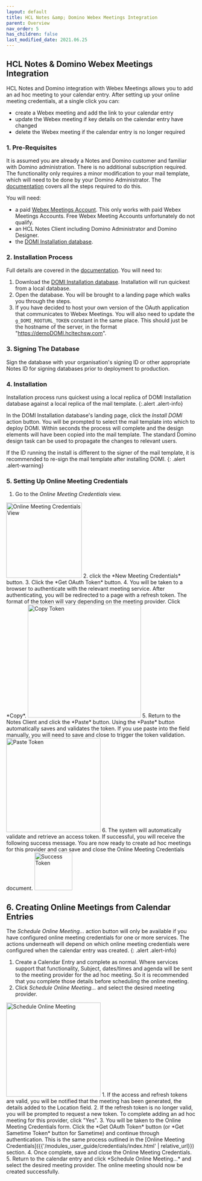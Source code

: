 ```yaml
---
layout: default
title: HCL Notes &amp; Domino Webex Meetings Integration
parent: Overview
nav_order: 5
has_children: false
last_modified_date: 2021.06.25
---
```


## HCL Notes & Domino Webex Meetings Integration

HCL Notes and Domino integration with Webex Meetings allows you to add an ad hoc meeting to your calendar entry. After setting up your online meeting credentials, at a single click you can:
- create a Webex meeting and add the link to your calendar entry
- update the Webex meeting if key details on the calendar entry have changed
- delete the Webex meeting if the calendar entry is no longer required

### 1. Pre-Requisites

It is assumed you are already a Notes and Domino customer and familiar with Domino administration. There is no additional subscription required. The functionality only requires a minor modification to your mail template, which will need to be done by your Domino Administrator. The [documentation](../../modules_admin_guide/overview) covers all the steps required to do this.

You will need:
- a paid [Webex Meetings Account](https://www.webex.com/). This only works with paid Webex Meetings Accounts. Free Webex Meeting Accounts unfortunately do not qualify.
- an HCL Notes Client including Domino Administrator and Domino Designer.
- the <a href="{{ site.gh_edit_repository }}/tree/main/release" target="_new">DOMI Installation database</a>.

### 2. Installation Process

Full details are covered in the [documentation](../../modules_admin_guide/overview). You will need to:
1. Download the <a href="{{ site.gh_edit_repository }}/tree/main/release" target="_new">DOMI Installation database</a>. Installation will run quickest from a local database.
2. Open the database. You will be brought to a landing page which walks you through the steps.
3. If you have decided to host your own version of the OAuth application that communicates to Webex Meetings. You will also need to update the `g_DOMI_ROOTURL_TOKEN` constant in the same place. This should just be the hostname of the server, in the format "https://demoDOMI.hcltechsw.com".

### 3. Signing The Database

Sign the database with your organisation's signing ID or other appropriate Notes ID for signing databases prior to deployment to production.

### 4. Installation

Installation process runs quickest using a local replica of DOMI Installation database against a local replica of the mail template.
{:.alert .alert-info}

In the DOMI Installation database's landing page, click the *Install DOMI* action button. You will be prompted to select the mail template into which to deploy DOMI. Within seconds the process will complete and the design elements will have been copied into the mail template. The standard Domino design task can be used to propagate the changes to relevant users.

If the ID running the install is different to the signer of the mail template, it is recommended to re-sign the mail template after installing DOMI.
{: .alert .alert-warning}

### 5. Setting Up Online Meeting Credentials

1. Go to the *Online Meeting Credentials* view.  
<img src="{{'/assets/images/user_guide/credentials_view.png' | relative_url}}" style="height:200px" alt="Online Meeting Credentials View" />
2. click the *New Meeting Credentials* button.  
3. Click the *Get OAuth Token* button.  
4. You will be taken to a browser to authenticate with the relevant meeting service. After authenticating, you will be redirected to a page with a refresh token. The format of the token will vary depending on the meeting provider. Click *Copy*.  
<img src="{{'/assets/images/user_guide/copy_token_webex.png' | relative_url}}" style="height:300px" alt="Copy Token" />
5. Return to the Notes Client and click the *Paste* button. Using the *Paste* button automatically saves and validates the token. If you use paste into the field manually, you will need to save and close to trigger the token validation. <br/>
<img src="{{'/assets/images/user_guide/paste_token_webex.png' | relative_url}}" style="height:250px" alt="Paste Token" />
6. The system will automatically validate and retrieve an access token. If successful, you will receive the following success message. You are now ready to create ad hoc meetings for this provider and can save and close the Online Meeting Credentials document.  
<img src="{{'/assets/images/user_guide/success_token.png' | relative_url}}" style="height:100px" alt="Success Token" />

## 6. Creating Online Meetings from Calendar Entries

The *Schedule Online Meeting...* action button will only be available if you have configured online meeting credentials for one or more services. The actions underneath will depend on which online meeting credentials were configured when the calendar entry was created.
{: .alert .alert-info}

1. Create a Calendar Entry and complete as normal. Where services support that functionality, Subject, dates/times and agenda will be sent to the meeting provider for the ad hoc meeting. So it is recommended that you complete those details before scheduling the online meeting.  
2. Click *Schedule Online Meeting...* and select the desired meeting provider.  
<img src="{{'/assets/images/user_guide/schedule_online_meeting.png' | relative_url}}" style="height:250px" alt="Schedule Online Meeting" />
1. If the access and refresh tokens are valid, you will be notified that the meeting has been generated, the details added to the Location field. 
2. If the refresh token is no longer valid, you will be prompted to request a new token. To complete adding an ad hoc meeting for this provider, click "Yes".  
3. You will be taken to the Online Meeting Credentials form. Click the *Get OAuth Token* button (or *Get Sametime Token* button for Sametime) and continue through authentication. This is the same process outlined in the [Online Meeting Credentials]({{'/modules_user_guide/credentials/index.html' | relative_url}}) section.  
4. Once complete, save and close the Online Meeting Credentials.
5. Return to the calendar entry and click *Schedule Online Meeting...* and select the desired meeting provider. The online meeting should now be created successfully.